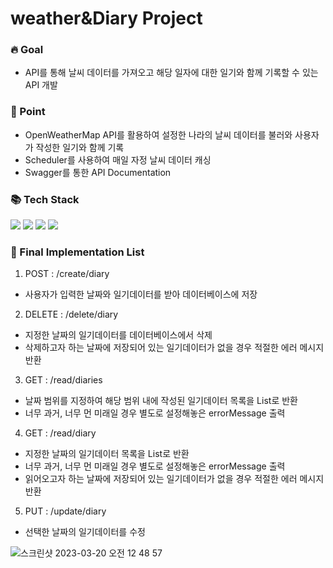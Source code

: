 # weather&Diary Project

<h3> 🔥 Goal </h3>
<ul>
  <li> API를 통해 날씨 데이터를 가져오고 해당 일자에 대한 일기와 함께 기록할 수 있는 API 개발 </li>
</ul>

<h3> 📌 Point </h3>
<ul>
  <li> OpenWeatherMap API를 활용하여 설정한 나라의 날씨 데이터를 불러와 사용자가 작성한 일기와 함께 기록 </li>
  <li> Scheduler를 사용하여 매일 자정 날씨 데이터 캐싱 </li>
  <li> Swagger를 통한 API Documentation </li>
</ul>

<h3> 📚 Tech Stack </h3>

<div align="left">
	<img src="https://img.shields.io/badge/Spring%20Boot-3cb371?style=flat&logo=Spring%20Boot&logoColor=white" />
  <img src="https://img.shields.io/badge/Java-6495ed?style=flat&logo=Java&logoColor=white" />
  <img src="https://img.shields.io/badge/JPA-9400d3?style=flat&logo=JPA&logoColor=white" />
  <img src="https://img.shields.io/badge/MySQL-4682b4?style=flat&logo=MySQL&logoColor=white" />
	
</div>

<h3> 📜 Final Implementation List </h3>

1. POST : /create/diary  <br>
<ul>
  <li> 사용자가 입력한 날짜와 일기데이터를 받아 데이터베이스에 저장 </li>
</ul>

2. DELETE : /delete/diary <br>
<ul>
  <li> 지정한 날짜의 일기데이터를 데이터베이스에서 삭제 </li>
  <li> 삭제하고자 하는 날짜에 저장되어 있는 일기데이터가 없을 경우 적절한 에러 메시지 반환 </li>
</ul>

3. GET : /read/diaries <br>
<ul>
  <li> 날짜 범위를 지정하여 해당 범위 내에 작성된 일기데이터 목록을 List로 반환 </li>
  <li> 너무 과거, 너무 먼 미래일 경우 별도로 설정해놓은 errorMessage 출력 </li>
</ul>

4. GET : /read/diary <br>
<ul>
  <li> 지정한 날짜의 일기데이터 목록을 List로 반환 </li>
  <li> 너무 과거, 너무 먼 미래일 경우 별도로 설정해놓은 errorMessage 출력 </li>
  <li> 읽어오고자 하는 날짜에 저장되어 있는 일기데이터가 없을 경우 적절한 에러 메시지 반환 </li>
</ul>

5. PUT : /update/diary <br>
<ul>
  <li> 선택한 날짜의 일기데이터를 수정 </li>
</ul>

![스크린샷 2023-03-20 오전 12 48 57](https://user-images.githubusercontent.com/113086103/226187834-7cdd907f-5816-4fb7-968f-f94ca3c75a31.png)
